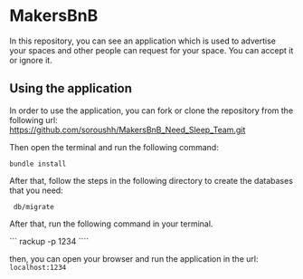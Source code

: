 # MakersBnB

In this repository, you can see an application which is used to advertise your spaces and other people can request for your space. You can accept it or ignore it.

## Using the application

In order to use the application, you can fork or clone the repository from the following url:
https://github.com/soroushh/MakersBnB_Need_Sleep_Team.git

Then open the terminal and run the following command:

``` bundle install ```

After that, follow the steps in the following directory to create the databases that you need:

``` db/migrate```

After that, run the following command in your terminal.

``` rackup -p 1234 ````

then, you can open your browser and run the application in the url:
``` localhost:1234```
